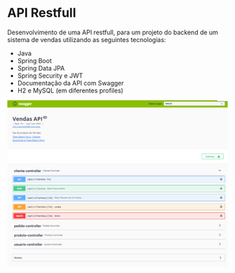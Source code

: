 # API Restfull

Desenvolvimento de uma API restfull, para um projeto do backend de um sistema de vendas utilizando as seguintes tecnologias:

- Java
- Spring Boot 
- Spring Data JPA
- Spring Security e JWT
- Documentação da API com Swagger
- H2 e MySQL (em diferentes profiles)

 
  
![alt text](doc-swagger.png)
